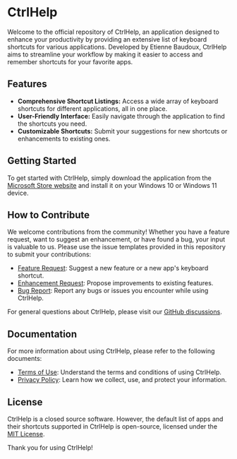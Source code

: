 # CtrlHelp

Welcome to the official repository of CtrlHelp, an application designed to enhance your productivity by providing an extensive list of keyboard shortcuts for various applications. Developed by Etienne Baudoux, CtrlHelp aims to streamline your workflow by making it easier to access and remember shortcuts for your favorite apps.

## Features

- **Comprehensive Shortcut Listings:** Access a wide array of keyboard shortcuts for different applications, all in one place.
- **User-Friendly Interface:** Easily navigate through the application to find the shortcuts you need.
- **Customizable Shortcuts:** Submit your suggestions for new shortcuts or enhancements to existing ones.

## Getting Started

To get started with CtrlHelp, simply download the application from the [Microsoft Store website](https://github.com/veler/CtrlHelpApp) and install it on your Windows 10 or Windows 11 device.

## How to Contribute

We welcome contributions from the community! Whether you have a feature request, want to suggest an enhancement, or have found a bug, your input is valuable to us. Please use the issue templates provided in this repository to submit your contributions:

- [Feature Request](.github/ISSUE_TEMPLATE/feature_request.yml): Suggest a new feature or a new app's keyboard shortcut.
- [Enhancement Request](.github/ISSUE_TEMPLATE/enhancement_request.yml): Propose improvements to existing features.
- [Bug Report](.github/ISSUE_TEMPLATE/bug_report.yml): Report any bugs or issues you encounter while using CtrlHelp.

For general questions about CtrlHelp, please visit our [GitHub discussions](https://github.com/veler/CtrlHelp/discussions).

## Documentation

For more information about using CtrlHelp, please refer to the following documents:

- [Terms of Use](TERM-AND-CONDITIONS.md): Understand the terms and conditions of using CtrlHelp.
- [Privacy Policy](PRIVACY-POLICY.md): Learn how we collect, use, and protect your information.

## License

CtrlHelp is a closed source software. However, the default list of apps and their shortcuts supported in CtrlHelp is open-source, licensed under the [MIT License](LICENSE).

Thank you for using CtrlHelp!